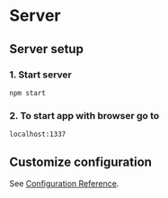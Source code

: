 # Server

## Server setup
### 1. Start server
```
npm start
```

### 2. To start app with browser go to
```
localhost:1337
```

## Customize configuration
See [Configuration Reference](https://cli.vuejs.org/config/).
